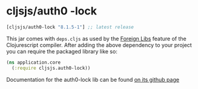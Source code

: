 # cljsjs/auth0 -lock

[](dependency)
```clojure
[cljsjs/auth0-lock "8.1.5-1"] ;; latest release
```
[](/dependency)

This jar comes with `deps.cljs` as used by the [Foreign Libs][flibs] feature
of the Clojurescript compiler. After adding the above dependency to your project
you can require the packaged library like so:

```clojure
(ns application.core
  (:require cljsjs.auth0-lock))
```

Documentation for the auth0-lock lib can be found [on its github page](https://github.com/auth0/lock)

[flibs]: https://github.com/clojure/clojurescript/wiki/Foreign-Dependencies
